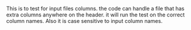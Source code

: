 This is to test for input files columns. the code can handle a file that has extra columns anywhere on the header.
it will run the test on the correct column names. Also it is case sensitive to input column names.
